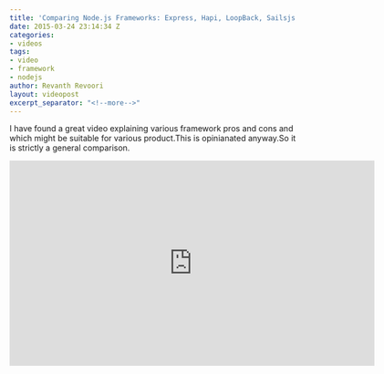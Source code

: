 ```yaml
---
title: 'Comparing Node.js Frameworks: Express, Hapi, LoopBack, Sailsjs and Meteor'
date: 2015-03-24 23:14:34 Z
categories:
- videos
tags:
- video
- framework
- nodejs
author: Revanth Revoori
layout: videopost
excerpt_separator: "<!--more-->"
---
```


<div><p>I have found a great video explaining various framework pros and cons and which might be suitable for various product.This is opinianated anyway.So it is strictly a general comparison.</p></div>
<div class="video-container">
<iframe width="640" height="360" src="https://www.youtube.com/embed/WOVmr6CjgNw" frameborder="0" allowfullscreen></iframe>
</div>
<!--more-->
